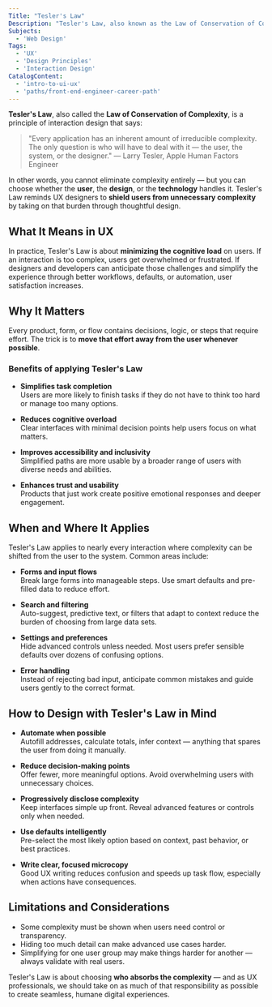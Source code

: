 ```yaml
---
Title: "Tesler's Law"
Description: "Tesler's Law, also known as the Law of Conservation of Complexity, states that every application has an inherent complexity that must be handled either by the system or the user."
Subjects:
  - 'Web Design'
Tags:
  - 'UX'
  - 'Design Principles'
  - 'Interaction Design'
CatalogContent:
  - 'intro-to-ui-ux'
  - 'paths/front-end-engineer-career-path'
---
```


**Tesler's Law**, also called the **Law of Conservation of Complexity**, is a principle of interaction design that says:

> "Every application has an inherent amount of irreducible complexity. The only question is who will have to deal with it — the user, the system, or the designer." — Larry Tesler, Apple Human Factors Engineer

In other words, you cannot eliminate complexity entirely — but you can choose whether the **user**, the **design**, or the **technology** handles it. Tesler's Law reminds UX designers to **shield users from unnecessary complexity** by taking on that burden through thoughtful design.

## What It Means in UX

In practice, Tesler's Law is about **minimizing the cognitive load** on users. If an interaction is too complex, users get overwhelmed or frustrated. If designers and developers can anticipate those challenges and simplify the experience through better workflows, defaults, or automation, user satisfaction increases.

## Why It Matters

Every product, form, or flow contains decisions, logic, or steps that require effort. The trick is to **move that effort away from the user whenever possible**.

### Benefits of applying Tesler's Law

- **Simplifies task completion**  
  Users are more likely to finish tasks if they do not have to think too hard or manage too many options.

- **Reduces cognitive overload**  
  Clear interfaces with minimal decision points help users focus on what matters.

- **Improves accessibility and inclusivity**  
  Simplified paths are more usable by a broader range of users with diverse needs and abilities.

- **Enhances trust and usability**  
  Products that just work create positive emotional responses and deeper engagement.

## When and Where It Applies

Tesler's Law applies to nearly every interaction where complexity can be shifted from the user to the system. Common areas include:

- **Forms and input flows**  
  Break large forms into manageable steps. Use smart defaults and pre-filled data to reduce effort.

- **Search and filtering**  
  Auto-suggest, predictive text, or filters that adapt to context reduce the burden of choosing from large data sets.

- **Settings and preferences**  
  Hide advanced controls unless needed. Most users prefer sensible defaults over dozens of confusing options.

- **Error handling**  
  Instead of rejecting bad input, anticipate common mistakes and guide users gently to the correct format.

## How to Design with Tesler's Law in Mind

- **Automate when possible**  
  Autofill addresses, calculate totals, infer context — anything that spares the user from doing it manually.

- **Reduce decision-making points**  
  Offer fewer, more meaningful options. Avoid overwhelming users with unnecessary choices.

- **Progressively disclose complexity**  
  Keep interfaces simple up front. Reveal advanced features or controls only when needed.

- **Use defaults intelligently**  
  Pre-select the most likely option based on context, past behavior, or best practices.

- **Write clear, focused microcopy**  
  Good UX writing reduces confusion and speeds up task flow, especially when actions have consequences.

## Limitations and Considerations

- Some complexity must be shown when users need control or transparency.
- Hiding too much detail can make advanced use cases harder.
- Simplifying for one user group may make things harder for another — always validate with real users.

Tesler's Law is about choosing **who absorbs the complexity** — and as UX professionals, we should take on as much of that responsibility as possible to create seamless, humane digital experiences.
